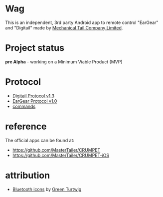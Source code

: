 # Wag

This is an independent, 3rd party Android app to remote control "EarGear" and "Digitail" made by [Mechanical Tail Company Limited](https://thetailcompany.com/).

# Project status

**pre Alpha** - working on a Minimum Viable Product (MVP)

# Protocol

* [Digitail Protocol v1.3](https://github.com/MasterTailer/CRUMPET/blob/master/DIGITAiL%20PROTOCOL%20v1.3.pdf
)
* [EarGear Protocol v1.0](https://github.com/MasterTailer/CRUMPET/blob/master/EarGear%20Protocol%20v1.docx)
* [commands](https://github.com/MasterTailer/CRUMPET/tree/master/src/commands)

# reference

The official apps can be found at:
* https://github.com/MasterTailer/CRUMPET
* https://github.com/MasterTailer/CRUMPET-iOS

# attribution

* [Bluetooth icons](http://materialdesignicons.com/) by [Green Turtwig](https://twitter.com/greenturtwig)
